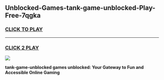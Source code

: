 
## Unblocked-Games-tank-game-unblocked-Play-Free-7qgka
<h3>
<a href="https://premium76.site?title=tank-game-unblocked&ref=10A">CLICK TO PLAY</a></h3>
<hr>

<h3>
<a href="https://premium76.site?title=tank-game-unblocked&ref=10A">CLICK 2 PLAY</a>
  
</h3>

<a href="https://premium76.site?title=tank-game-unblocked&ref=10A"><img src="https://clearcache.store/games.png"></a>


**tank-game-unblocked games unblocked: Your Gateway to Fun and Accessible Online Gaming**
